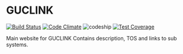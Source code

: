 GUCLINK
=======
[![Build Status](https://travis-ci.org/ah450/guclink-www.svg?branch=master)](https://travis-ci.org/ah450/guclink-www)
[![Code Climate](https://codeclimate.com/github/ah450/guclink-www/badges/gpa.svg)](https://codeclimate.com/github/ah450/guclink-www)
![codeship](https://codeship.com/projects/9ba4ad50-de1c-0133-31ec-2e724ea672be/status?branch=master)
[![Test Coverage](https://codeclimate.com/github/ah450/guclink-www/badges/coverage.svg)](https://codeclimate.com/github/ah450/guclink-www/coverage)


Main website for GUCLINK
Contains description, TOS and links to sub systems.
